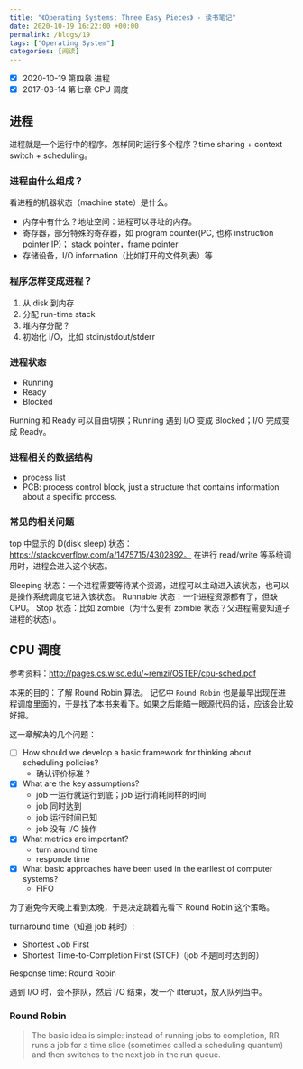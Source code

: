```yaml
---
title: "《Operating Systems: Three Easy Pieces》 - 读书笔记"
date: 2020-10-19 16:22:00 +00:00
permalink: /blogs/19
tags: ["Operating System"]
categories: [阅读]
---
```


- [x] 2020-10-19 第四章 进程
- [x] 2017-03-14 第七章 CPU 调度

## 进程

进程就是一个运行中的程序。怎样同时运行多个程序？time sharing + context switch + scheduling。

### 进程由什么组成？

看进程的机器状态（machine state）是什么。
* 内存中有什么？地址空间：进程可以寻址的内存。
* 寄存器，部分特殊的寄存器，如 program counter(PC, 也称 instruction pointer IP)；
  stack pointer，frame pointer
* 存储设备，I/O information（比如打开的文件列表）等

### 程序怎样变成进程？
1. 从 disk 到内存
2. 分配 run-time stack
3. 堆内存分配？
4. 初始化 I/O，比如 stdin/stdout/stderr

### 进程状态
* Running
* Ready
* Blocked

Running 和 Ready 可以自由切换；Running 遇到 I/O 变成 Blocked；I/O 完成变成 Ready。

### 进程相关的数据结构
* process list
* PCB: process control block, just a structure that contains information about a specific process.

### 常见的相关问题
top 中显示的 D(disk sleep) 状态：https://stackoverflow.com/a/1475715/4302892。
在进行 read/write 等系统调用时，进程会进入这个状态。

Sleeping 状态：一个进程需要等待某个资源，进程可以主动进入该状态，也可以是操作系统调度它进入该状态。
Runnable 状态：一个进程资源都有了，但缺 CPU。
Stop 状态：比如 zombie（为什么要有 zombie 状态？父进程需要知道子进程的状态）。

## CPU 调度

参考资料：<http://pages.cs.wisc.edu/~remzi/OSTEP/cpu-sched.pdf>

本来的目的：了解 Round Robin 算法。
记忆中 `Round Robin` 也是最早出现在进程调度里面的，于是找了本书来看下。如果之后能瞄一眼源代码的话，应该会比较好把。

这一章解决的几个问题：

- [ ] How should we develop a basic framework for thinking about scheduling policies?
  - 确认评价标准？
- [x] What are the key assumptions?
  - job 一运行就运行到底；job 运行消耗同样的时间
  - job 同时达到
  - job 运行时间已知
  - job 没有 I/O 操作
- [x] What metrics are important?
  - turn around time
  - responde time
- [x] What basic approaches have been used in the earliest of computer systems?
  - FIFO

为了避免今天晚上看到太晚，于是决定跳着先看下 Round Robin 这个策略。

turnaround time（知道 job 耗时）:

- Shortest Job First
- Shortest Time-to-Completion First (STCF)（job 不是同时达到的）

Response time: Round Robin

遇到 I/O 时，会不排队，然后 I/O 结束，发一个 itterupt，放入队列当中。

### Round Robin

> The basic idea is simple: instead of running jobs to completion, RR runs a job for a time slice (sometimes called a scheduling quantum) and then switches to the next job in the run queue.
